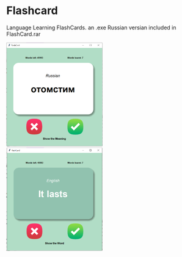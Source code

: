 # Flashcard
Language Learning FlashCards. an .exe Russian versian included in FlashCard.rar


<img src="app_1.PNG" width=50% height=auto> <img src="app_2.PNG" width=50% height=auto>
